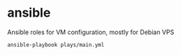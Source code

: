 # ansible
Ansible roles for VM configuration,
mostly for Debian VPS

`ansible-playbook plays/main.yml`
